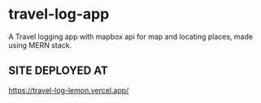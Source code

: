 # travel-log-app
A Travel logging app with mapbox api for map and locating places, made using MERN stack.


## SITE DEPLOYED AT
https://travel-log-lemon.vercel.app/
